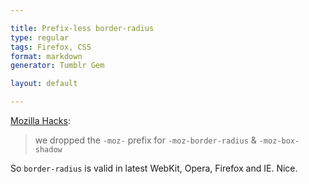 ```yaml
---

title: Prefix-less border-radius
type: regular
tags: Firefox, CSS
format: markdown
generator: Tumblr Gem

layout: default

---
```


[Mozilla Hacks](http://hacks.mozilla.org/2010/09/firefox-4-recent-changes-in-firefox/):

> we dropped the `-moz-` prefix for `-moz-border-radius` & `-moz-box-shadow`

So `border-radius` is valid in latest WebKit, Opera, Firefox and IE. Nice.